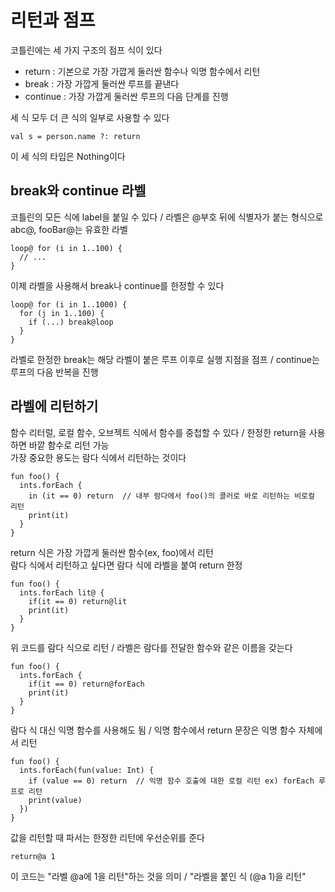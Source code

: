 # 리턴과 점프
코틀린에는 세 가지 구조의 점프 식이 있다   
- return : 기본으로 가장 가깝게 둘러싼 함수나 익명 함수에서 리턴   
- break : 가장 가깝게 둘러싼 루프를 끝낸다   
- continue : 가장 가깝게 둘러싼 루프의 다음 단계를 진행

세 식 모두 더 큰 식의 일부로 사용할 수 있다
```
val s = person.name ?: return
```
이 세 식의 타입은 Nothing이다
## break와 continue 라벨
코틀린의 모든 식에 label을 붙일 수 있다 / 라벨은 @부호 뒤에 식별자가 붙는 형식으로 abc@, fooBar@는 유효한 라벨
```
loop@ for (i in 1..100) {
  // ...
}
```
이제 라벨을 사용해서 break나 continue를 한정할 수 있다
```
loop@ for (i in 1..1000) {
  for (j in 1..100) {
    if (...) break@loop
  }
}
```
라벨로 한정한 break는 해당 라벨이 붙은 루프 이후로 실행 지점을 점프 / continue는 루프의 다음 반복을 진행
## 라벨에 리턴하기
함수 리터럴, 로컬 함수, 오브젝트 식에서 함수를 중첩할 수 있다 / 한정한 return을 사용하면 바깥 함수로 리턴 가능   
가장 중요한 용도는 람다 식에서 리턴하는 것이다
```
fun foo() {
  ints.forEach {
    in (it == 0) return  // 내부 람다에서 foo()의 콜러로 바로 리턴하는 비로컬 리턴
    print(it)
  }
}
```
return 식은 가장 가깝게 둘러싼 함수(ex, foo)에서 리턴   
람다 식에서 리턴하고 싶다면 람다 식에 라벨을 붙여 return 한정
```
fun foo() {
  ints.forEach lit@ {
    if(it == 0) return@lit
    print(it)
  }
}
```
위 코드를 람다 식으로 리턴 / 라벨은 람다를 전달한 함수와 같은 이름을 갖는다
```
fun foo() {
  ints.forEach {
    if(it == 0) return@forEach
    print(it)
  }
}
```
람다 식 대신 익명 함수를 사용해도 됨 / 익명 함수에서 return 문장은 익명 함수 자체에서 리턴
```
fun foo() {
  ints.forEach(fun(value: Int) {
    if (value == 0) return  // 익명 함수 호출에 대한 로컬 리턴 ex) forEach 루프로 리턴
    print(value)
  })
}
```
값을 리턴할 때 파서는 한정한 리턴에 우선순위를 준다
```
return@a 1
```
이 코드는 "라벨 @a에 1을 리턴"하는 것을 의미 / "라벨을 붙인 식 (@a 1)을 리턴"
